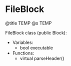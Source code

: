 # FileBlock
@title TEMP
@s TEMP

FileBlock class (public Block):
- Variables:
  + bool executable
- Functions:
  + virtual parseHeader()
